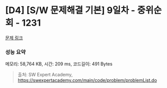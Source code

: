 # [D4] [S/W 문제해결 기본] 9일차 - 중위순회 - 1231 

[문제 링크](https://swexpertacademy.com/main/code/problem/problemDetail.do?contestProbId=AV140YnqAIECFAYD) 

### 성능 요약

메모리: 58,764 KB, 시간: 209 ms, 코드길이: 491 Bytes



> 출처: SW Expert Academy, https://swexpertacademy.com/main/code/problem/problemList.do